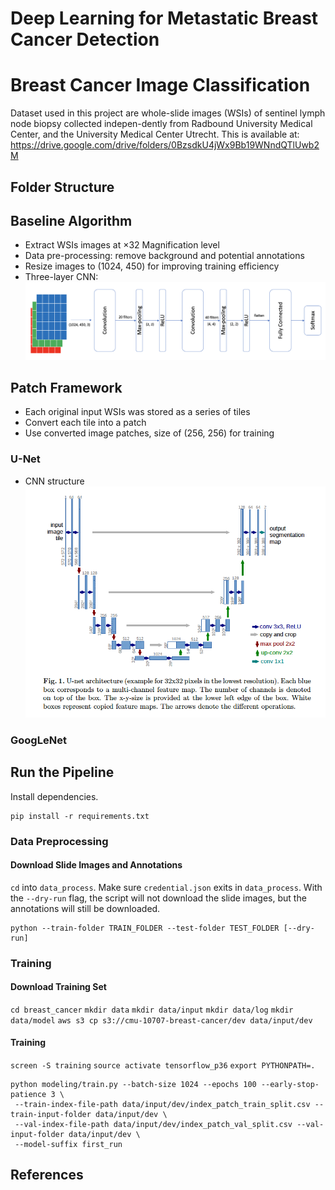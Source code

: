 # Deep Learning for Metastatic Breast Cancer Detection

# Breast Cancer Image Classification
Dataset used in this project are whole-slide images (WSIs) of sentinel lymph node biopsy collected indepen-dently from Radbound University Medical Center, and the University Medical Center Utrecht.
This is available at: https://drive.google.com/drive/folders/0BzsdkU4jWx9Bb19WNndQTlUwb2M

## Folder Structure

## Baseline Algorithm
- Extract WSIs images at ×32 Magnification level
- Data pre-processing: remove background and potential annotations
- Resize images to (1024, 450) for improving training efficiency
- Three-layer CNN:
![Baseline Structure](./baseline_structure.png)


## Patch Framework
- Each original input WSIs was stored as a series of tiles
- Convert each tile into a patch
- Use converted image patches, size of (256, 256) for training
### U-Net
- CNN structure
![U-Net Structure](./unet_structure.png)
### GoogLeNet


## Run the Pipeline
Install dependencies.
```
pip install -r requirements.txt
```

### Data Preprocessing

#### Download Slide Images and Annotations
`cd` into `data_process`. Make sure `credential.json` exits in `data_process`. With the `--dry-run` flag,
the script will not download the slide images, but the annotations will still be downloaded.
```
python --train-folder TRAIN_FOLDER --test-folder TEST_FOLDER [--dry-run]
```

### Training
#### Download Training Set
`cd breast_cancer`
`mkdir data`
`mkdir data/input`
`mkdir data/log`
`mkdir data/model`
`aws s3 cp s3://cmu-10707-breast-cancer/dev data/input/dev`

#### Training
`screen -S training`
`source activate tensorflow_p36`
`export PYTHONPATH=.`
```
python modeling/train.py --batch-size 1024 --epochs 100 --early-stop-patience 3 \
 --train-index-file-path data/input/dev/index_patch_train_split.csv --train-input-folder data/input/dev \
 --val-index-file-path data/input/dev/index_patch_val_split.csv --val-input-folder data/input/dev \
 --model-suffix first_run
```

## References

